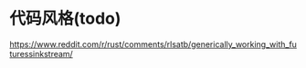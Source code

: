 # 代码风格(todo)


https://www.reddit.com/r/rust/comments/rlsatb/generically_working_with_futuressinkstream/